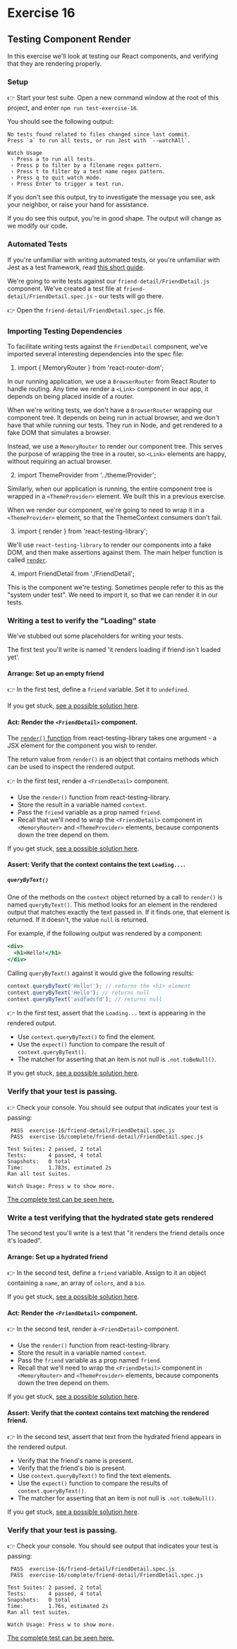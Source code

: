 # Exercise 16

## Testing Component Render

In this exercise we'll look at testing our React components, and verifying that they are rendering properly.

### Setup

👉 Start your test suite. Open a new command window at the root of this project, and enter `npm run test-exercise-16`.

You should see the following output:

```
No tests found related to files changed since last commit.
Press `a` to run all tests, or run Jest with `--watchAll`.

Watch Usage
 › Press a to run all tests.
 › Press p to filter by a filename regex pattern.
 › Press t to filter by a test name regex pattern.
 › Press q to quit watch mode.
 › Press Enter to trigger a test run.
```

If you don't see this output, try to investigate the message you see, ask your neighbor, or raise your hand for assistance.

If you do see this output, you're in good shape. The output will change as we modify our code.

### Automated Tests

If you're unfamiliar with writing automated tests, or you're unfamiliar with Jest as a test framework, read [this short guide](../junk-drawer/TESTING.md).

We're going to write tests against our `friend-detail/FriendDetail.js` component. We've created a test file at `friend-detail/FriendDetail.spec.js` - our tests will go there.

👉 Open the `friend-detail/FriendDetail.spec.js` file.

### Importing Testing Dependencies

To facilitate writing tests against the `FriendDetail` component, we've imported several interesting dependencies into the spec file:

1. import { MemoryRouter } from 'react-router-dom';

In our running application, we use a `BrowserRouter` from React Router to handle routing. Any time we render a `<Link>` component in our app, it depends on being placed inside of a router.

When we're writing tests, we don't have a `BrowserRouter` wrapping our component tree. It depends on being run in actual browser, and we don't have that while running our tests. They run in Node, and get rendered to a fake DOM that simulates a browser.

Instead, we use a `MemoryRouter` to render our component tree. This serves the purpose of wrapping the tree in a router, so `<Link>` elements are happy, without requiring an actual browser.

2. import ThemeProvider from '../theme/Provider';

Similarly, when our application is running, the entire component tree is wrapped in a `<ThemeProvider>` element. We built this in a previous exercise.

When we render our component, we're going to need to wrap it in a `<ThemeProvider>` element, so that the ThemeContext consumers don't fail.

3. import { render } from 'react-testing-library';

We'll use `react-testing-library` to render our components into a fake DOM, and then make assertions against them. The main helper function is called [`render`](https://github.com/kentcdodds/react-testing-library#render).

4. import FriendDetail from './FriendDetail';

This is the component we're testing. Sometimes people refer to this as the "system under test". We need to import it, so that we can render it in our tests.

### Writing a test to verify the "Loading" state

We've stubbed out some placeholders for writing your tests.

The first test you'll write is named 'it renders loading if friend isn`t loaded yet'.

#### Arrange: Set up an empty friend

👉 In the first test, define a `friend` variable. Set it to `undefined`.

If you get stuck, [see a possible solution here](./SOLUTIONS.md#loading-arrange).

#### Act: Render the `<FriendDetail>` component.

The [`render()` function](https://github.com/kentcdodds/react-testing-library#render) from react-testing-library takes one argument - a JSX element for the component you wish to render.

The return value from `render()` is an object that contains methods which can be used to inspect the rendered output.

👉 In the first test, render a `<FriendDetail>` component.

- Use the `render()` function from react-testing-library.
- Store the result in a variable named `context`.
- Pass the `friend` variable as a prop named `friend`.
- Recall that we'll need to wrap the `<FriendDetail>` component in `<MemoryRouter>` and `<ThemeProvider>` elements, because components down the tree depend on them.

If you get stuck, [see a possible solution here](./SOLUTIONS.md#loading-act).

#### Assert: Verify that the context contains the text `Loading...`.

##### `queryByText()`

One of the methods on the `context` object returned by a call to `render()` is named `queryByText()`. This method looks for an element in the rendered output that matches exactly the text passed in. If it finds one, that element is returned. If it doesn't, the value `null` is returned.

For example, if the following output was rendered by a component:

```jsx
<div>
  <h1>Hello!</h1>
</div>
```

Calling `queryByText()` against it would give the following results:

```jsx
context.queryByText('Hello!'); // returns the <h1> element
context.queryByText('Hello'); // returns null
context.queryByText('asdfadsfd'); // returns null
```

👉 In the first test, assert that the `Loading...` text is appearing in the rendered output.

- Use `context.queryByText()` to find the element.
- Use the `expect()` function to compare the result of `context.queryByText()`.
- The matcher for asserting that an item is not null is `.not.toBeNull()`.

If you get stuck, [see a possible solution here](./SOLUTIONS.md#loading-assert).

### Verify that your test is passing.

👉 Check your console. You should see output that indicates your test is passing:

```
 PASS  exercise-16/friend-detail/FriendDetail.spec.js
 PASS  exercise-16/complete/friend-detail/FriendDetail.spec.js

Test Suites: 2 passed, 2 total
Tests:       4 passed, 4 total
Snapshots:   0 total
Time:        1.783s, estimated 2s
Ran all test suites.

Watch Usage: Press w to show more.
```

[The complete test can be seen here.](./SOLUTIONS.md#loading-complete-test)

### Write a test verifying that the hydrated state gets rendered

The second test you'll write is a test that "it renders the friend details once it's loaded".

#### Arrange: Set up a hydrated friend

👉 In the second test, define a `friend` variable. Assign to it an object containing a `name`, an array of `colors`, and a `bio`.

If you get stuck, [see a possible solution here](./SOLUTIONS.md#hydrated-arrange).

#### Act: Render the `<FriendDetail>` component.

👉 In the second test, render a `<FriendDetail>` component.

- Use the `render()` function from react-testing-library.
- Store the result in a variable named `context`.
- Pass the `friend` variable as a prop named `friend`.
- Recall that we'll need to wrap the `<FriendDetail>` component in `<MemoryRouter>` and `<ThemeProvider>` elements, because components down the tree depend on them.

If you get stuck, [see a possible solution here](./SOLUTIONS.md#hydrated-act).

#### Assert: Verify that the context contains text matching the rendered friend.

👉 In the second test, assert that text from the hydrated friend appears in the rendered output.

- Verify that the friend's name is present.
- Verify that the friend's bio is present.
- Use `context.queryByText()` to find the text elements.
- Use the `expect()` function to compare the results of `context.queryByText()`.
- The matcher for asserting that an item is not null is `.not.toBeNull()`.

If you get stuck, [see a possible solution here](./SOLUTIONS.md#hydrated-assert).

### Verify that your test is passing.

👉 Check your console. You should see output that indicates your test is passing:

```
 PASS  exercise-16/friend-detail/FriendDetail.spec.js
 PASS  exercise-16/complete/friend-detail/FriendDetail.spec.js

Test Suites: 2 passed, 2 total
Tests:       4 passed, 4 total
Snapshots:   0 total
Time:        1.76s, estimated 2s
Ran all test suites.

Watch Usage: Press w to show more.
```

[The complete test can be seen here.](./SOLUTIONS.md#hydrated-complete-test)
